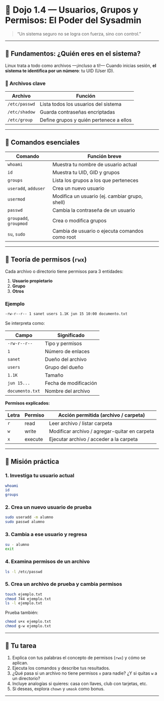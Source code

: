 # 🧭 **Dojo 1.4 — Usuarios, Grupos y Permisos: El Poder del Sysadmin**

> “Un sistema seguro no se logra con fuerza, sino con control.”

---

## 🧠 Fundamentos: ¿Quién eres en el sistema?

Linux trata a todo como archivos —¡incluso a ti!—
Cuando inicias sesión, **el sistema te identifica por un número**: tu UID (User ID).

### 🔑 Archivos clave

| Archivo       | Función                                 |
| ------------- | --------------------------------------- |
| `/etc/passwd` | Lista todos los usuarios del sistema    |
| `/etc/shadow` | Guarda contraseñas encriptadas          |
| `/etc/group`  | Define grupos y quién pertenece a ellos |

---

## 🔧 Comandos esenciales

| Comando                | Función breve                                  |
| ---------------------- | ---------------------------------------------- |
| `whoami`               | Muestra tu nombre de usuario actual            |
| `id`                   | Muestra tu UID, GID y grupos                   |
| `groups`               | Lista los grupos a los que perteneces          |
| `useradd`, `adduser`   | Crea un nuevo usuario                          |
| `usermod`              | Modifica un usuario (ej. cambiar grupo, shell) |
| `passwd`               | Cambia la contraseña de un usuario             |
| `groupadd`, `groupmod` | Crea o modifica grupos                         |
| `su`, `sudo`           | Cambia de usuario o ejecuta comandos como root |

---

## 📜 Teoría de permisos (`rwx`)

Cada archivo o directorio tiene permisos para 3 entidades:

1. **Usuario propietario**
2. **Grupo**
3. **Otros**

### Ejemplo

```bash
-rw-r--r-- 1 sanet users 1.1K jun 15 10:00 documento.txt
```

Se interpreta como:

| Campo           | Significado           |
| --------------- | --------------------- |
| `-rw-r--r--`    | Tipo y permisos       |
| `1`             | Número de enlaces     |
| `sanet`         | Dueño del archivo     |
| `users`         | Grupo del dueño       |
| `1.1K`          | Tamaño                |
| `jun 15...`     | Fecha de modificación |
| `documento.txt` | Nombre del archivo    |

**Permisos explicados:**

| Letra | Permiso | Acción permitida (archivo / carpeta)          |
| ----- | ------- | --------------------------------------------- |
| `r`   | read    | Leer archivo / listar carpeta                 |
| `w`   | write   | Modificar archivo / agregar-quitar en carpeta |
| `x`   | execute | Ejecutar archivo / acceder a la carpeta       |

---

## 🧪 Misión práctica

### 1. Investiga tu usuario actual

```bash
whoami
id
groups
```

### 2. Crea un nuevo usuario de prueba

```bash
sudo useradd -m alumno
sudo passwd alumno
```

### 3. Cambia a ese usuario y regresa

```bash
su - alumno
exit
```

### 4. Examina permisos de un archivo

```bash
ls -l /etc/passwd
```

### 5. Crea un archivo de prueba y cambia permisos

```bash
touch ejemplo.txt
chmod 744 ejemplo.txt
ls -l ejemplo.txt
```

Prueba también:

```bash
chmod u+x ejemplo.txt
chmod g-w ejemplo.txt
```

---

## 🎯 Tu tarea

1. Explica con tus palabras el concepto de permisos (`rwx`) y cómo se aplican.
2. Ejecuta los comandos y describe tus resultados.
3. ¿Qué pasa si un archivo no tiene permisos `x` para nadie? ¿Y si quitas `w` a un directorio?
4. Incluye analogías si quieres: casa con llaves, club con tarjetas, etc.
5. Si deseas, explora `chown` y `umask` como bonus.

---
